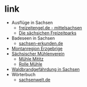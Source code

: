 # link

* Ausflüge in Sachsen
    * [freizeitengel.de - mittelsachsen](https://www.sachsen-erkunden.de/badeseen-sachsen/)
    * [Die sächsichen Freizeitparks](http://www.saechsische-freizeitparks.de/)
* Badeseen in Sachsen
    * [sachsen-erkunden.de](https://www.sachsen-erkunden.de/badeseen-sachsen/)
* [Montanregion Erzgebrige](https://www.montanregion-erzgebirge.de/)
* [Sächsischer Mühlenverein](http://www.milldatabase.org/unions/32)
    * [Mühle Mititz](https://www.mühle-miltitz.de/impressum/)
    * [Rolle Mühle](http://www.rolle-muehle.de/)
* [Waldbrandgefährdung in Sachsen](https://www.mais.de/php/sachsenforst.php?n=3)
* Wörterbuch
    * [sachsenwelt.de](http://www.sachsenwelt.de/sachsen/mundart/woerterbuch-a.html#S)
